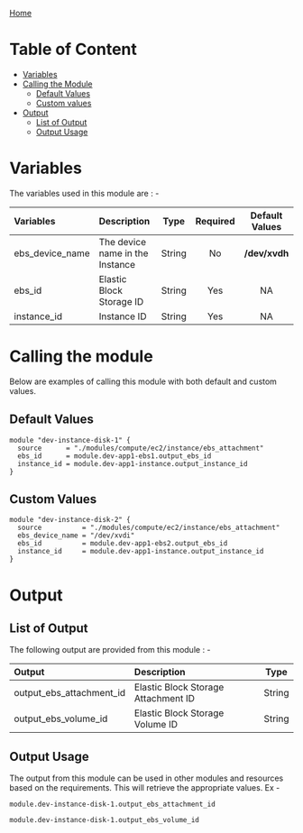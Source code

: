 [Home](../../../../../README.md)

# Table of Content

- [Variables](#variables)
- [Calling the Module](#calling-the-module)
    - [Default Values](#default-values)
    - [Custom values](#custom-values)
- [Output](#output)
    - [List of Output](#list-of-output)
    - [Output Usage](#output-usage)

# Variables

The variables used in this module are : -

| Variables | Description | Type | Required | Default Values |
|:----------|:------------|:----:|:--------:|:--------------:|
| ebs_device_name | The device name in the Instance | String | No | **/dev/xvdh** |
| ebs_id | Elastic Block Storage ID | String | Yes | NA |
| instance_id | Instance ID | String | Yes | NA |

# Calling the module

Below are examples of calling this module with both default and custom values.

## Default Values

```
module "dev-instance-disk-1" {
  source      = "./modules/compute/ec2/instance/ebs_attachment"
  ebs_id      = module.dev-app1-ebs1.output_ebs_id
  instance_id = module.dev-app1-instance.output_instance_id
}
```

## Custom Values

```
module "dev-instance-disk-2" {
  source          = "./modules/compute/ec2/instance/ebs_attachment"
  ebs_device_name = "/dev/xvdi"
  ebs_id          = module.dev-app1-ebs2.output_ebs_id
  instance_id     = module.dev-app1-instance.output_instance_id
}
```

# Output

## List of Output
The following output are provided from this module : -

| Output | Description | Type |
|:------ |:------------|:----:|
| output_ebs_attachment_id | Elastic Block Storage Attachment ID | String |
| output_ebs_volume_id | Elastic Block Storage Volume ID | String |

## Output Usage

The output from this module can be used in other modules and resources based on the requirements. This will retrieve the appropriate values. Ex -

```
module.dev-instance-disk-1.output_ebs_attachment_id
```

```
module.dev-instance-disk-1.output_ebs_volume_id
```